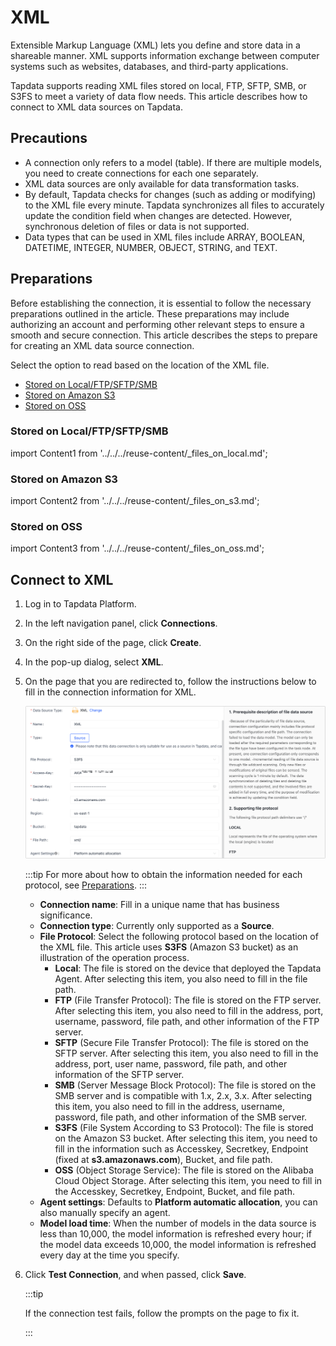 # XML

Extensible Markup Language (XML) lets you define and store data in a shareable manner. XML supports information exchange between computer systems such as websites, databases, and third-party applications. 

Tapdata supports reading XML files stored on local, FTP, SFTP, SMB, or S3FS to meet a variety of data flow needs. This article describes how to connect to XML data sources on Tapdata.

## Precautions

- A connection only refers to a model (table). If there are multiple models, you need to create connections for each one separately.
- XML data sources are only available for data transformation tasks.
- By default, Tapdata checks for changes (such as adding or modifying) to the XML file every minute. Tapdata synchronizes all files to accurately update the condition field when changes are detected. However, synchronous deletion of files or data is not supported.
- Data types that can be used in XML files include ARRAY, BOOLEAN, DATETIME, INTEGER, NUMBER, OBJECT, STRING, and TEXT.

## Preparations

Before establishing the connection, it is essential to follow the necessary preparations outlined in the article. These preparations may include authorizing an account and performing other relevant steps to ensure a smooth and secure connection.
This article describes the steps to prepare for creating an XML data source connection.

Select the option to read based on the location of the XML file.

* [Stored on Local/FTP/SFTP/SMB](#stored-on-localftpsftpsmb)
* [Stored on Amazon S3](#stored-on-amazon-s3)
* [Stored on OSS](#stored-on-oss)



### Stored on Local/FTP/SFTP/SMB

import Content1 from '../../../reuse-content/_files_on_local.md';

<Content1 />


### Stored on Amazon S3

import Content2 from '../../../reuse-content/_files_on_s3.md';

<Content2 />

### Stored on OSS

import Content3 from '../../../reuse-content/_files_on_oss.md';

<Content3 />



## Connect to XML

1. Log in to Tapdata Platform.

2. In the left navigation panel, click **Connections**.

3. On the right side of the page, click **Create**.

4. In the pop-up dialog, select **XML**.

5. On the page that you are redirected to, follow the instructions below to fill in the connection information for XML.

   ![Connect to XML](../../images/connect_xml.png)

   :::tip
   For more about how to obtain the information needed for each protocol, see [Preparations](#preparations).
   :::

   * **Connection name**: Fill in a unique name that has business significance.
   * **Connection type**: Currently only supported as a **Source**.
   * **File Protocol**: Select the following protocol based on the location of the XML file. This article uses **S3FS** (Amazon S3 bucket) as an illustration of the operation process.
      * **Local**: The file is stored on the device that deployed the Tapdata Agent. After selecting this item, you also need to fill in the file path.
      * **FTP** (File Transfer Protocol): The file is stored on the FTP server. After selecting this item, you also need to fill in the address, port, username, password, file path, and other information of the FTP server.
      * **SFTP** (Secure File Transfer Protocol): The file is stored on the SFTP server. After selecting this item, you also need to fill in the address, port, user name, password, file path, and other information of the SFTP server.
      * **SMB** (Server Message Block Protocol): The file is stored on the SMB server and is compatible with 1.x, 2.x, 3.x. After selecting this item, you also need to fill in the address, username, password, file path, and other information of the SMB server.
      * **S3FS** (File System According to S3 Protocol): The file is stored on the Amazon S3 bucket. After selecting this item, you need to fill in the information such as Accesskey, Secretkey, Endpoint (fixed at **s3.amazonaws.com**), Bucket, and file path.
      * **OSS** (Object Storage Service): The file is stored on the Alibaba Cloud Object Storage. After selecting this item, you need to fill in the Accesskey, Secretkey, Endpoint, Bucket, and file path.
   * **Agent settings**: Defaults to **Platform automatic allocation**, you can also manually specify an agent.
   * **Model load time**: When the number of models in the data source is less than 10,000, the model information is refreshed every hour; if the model data exceeds 10,000, the model information is refreshed every day at the time you specify.

6. Click **Test Connection**, and when passed, click **Save**.

   :::tip

   If the connection test fails, follow the prompts on the page to fix it.

   :::
